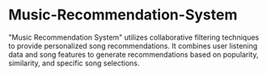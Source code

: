 # Music-Recommendation-System
"Music Recommendation System" utilizes collaborative filtering techniques to provide personalized song recommendations. It combines user listening data and song features to generate recommendations based on popularity, similarity, and specific song selections.
